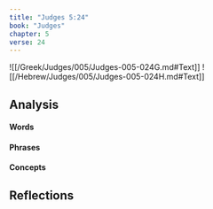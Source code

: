 ```yaml
---
title: "Judges 5:24"
book: "Judges"
chapter: 5
verse: 24
---
```

![[/Greek/Judges/005/Judges-005-024G.md#Text]]
![[/Hebrew/Judges/005/Judges-005-024H.md#Text]]

## Analysis

#### Words

#### Phrases

#### Concepts

## Reflections
